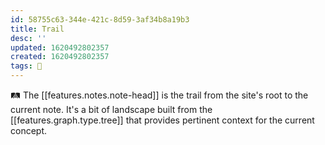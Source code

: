 ```yaml
---
id: 58755c63-344e-421c-8d59-3af34b8a19b3
title: Trail
desc: ''
updated: 1620492802357
created: 1620492802357
tags: 🌱
---
```


🛤 The [[features.notes.note-head]] is the trail from the site's root to the current note. It's a bit of landscape built from the [[features.graph.type.tree]] that provides pertinent context for the current concept.
